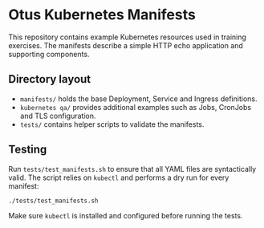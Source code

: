 # Otus Kubernetes Manifests

This repository contains example Kubernetes resources used in training exercises. The manifests describe a simple HTTP echo application and supporting components.

## Directory layout

- `manifests/` holds the base Deployment, Service and Ingress definitions.
- `kubernetes qa/` provides additional examples such as Jobs, CronJobs and TLS configuration.
- `tests/` contains helper scripts to validate the manifests.

## Testing

Run `tests/test_manifests.sh` to ensure that all YAML files are syntactically valid. The script relies on `kubectl` and performs a dry run for every manifest:

```bash
./tests/test_manifests.sh
```

Make sure `kubectl` is installed and configured before running the tests.
